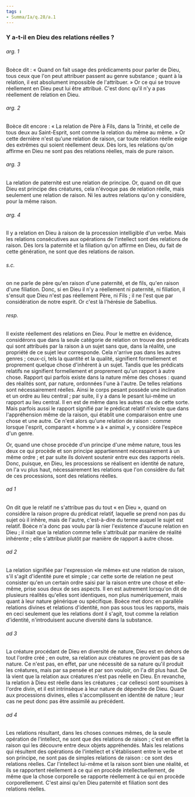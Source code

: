 ```yaml
---
tags : 
- Summa/Ia/q.28/a.1
---
```


### Y a-t-il en Dieu des relations réelles ?

###### arg. 1
Boèce dit : « Quand on fait usage des prédicaments pour parler de Dieu, tous ceux que l'on peut attribuer passent au genre substance ; quant à la relation, il est absolument impossible de l'attribuer. » Or ce qui se trouve réellement en Dieu peut lui être attribué. C'est donc qu'il n'y a pas réellement de relation en Dieu. 

###### arg. 2
Boèce dit encore : « La relation de Père à Fils, dans la Trinité, et celle de tous deux au Saint-Esprit, sont comme la relation du même au même. » Or cette dernière n'est qu'une relation de raison, car toute relation réelle exige des extrêmes qui soient réellement deux. Dès lors, les relations qu'on affirme en Dieu ne sont pas des relations réelles, mais de pure raison. 

###### arg. 3
La relation de paternité est une relation de principe. Or, quand on dit que Dieu est principe des créatures, cela n'évoque pas de relation réelle, mais seulement une relation de raison. Ni les autres relations qu'on y considère, pour la même raison. 

###### arg. 4
Il y a relation en Dieu à raison de la procession intelligible d'un verbe. Mais les relations consécutives aux opérations de l'intellect sont des relations de raison. Dès lors la paternité et la filiation qu'on affirme en Dieu, du fait de cette génération, ne sont que des relations de raison. 

###### s.c.
on ne parle de père qu'en raison d'une paternité, et de fils, qu'en raison d'une filiation. Donc, si en Dieu il n'y a réellement ni paternité, ni filiation, il s'ensuit que Dieu n'est pas réellement Père, ni Fils ; il ne l'est que par considération de notre esprit. Or c'est là l'hérésie de Sabellius. 

###### resp.
Il existe réellement des relations en Dieu. Pour le mettre en évidence, considérons que dans la seule catégorie de relation on trouve des prédicats qui sont attribués par la raison à un sujet sans que, dans la réalité, une propriété de ce sujet leur corresponde. Cela n'arrive pas dans les autres genres ; ceux-ci, tels la quantité et la qualité, signifient formellement et proprement quelque chose d'inhérent à un sujet. Tandis que les prédicats relatifs ne signifient formellement et proprement qu'un rapport à autre chose. Rapport qui parfois existe dans la nature même des choses : quand des réalités sont, par nature, ordonnées l'une à l'autre. De telles relations sont nécessairement réelles. Ainsi le corps pesant possède une inclination et un ordre au lieu central ; par suite, il y a dans le pesant lui-même un rapport au lieu central. Il en est de même dans les autres cas de cette sorte. Mais parfois aussi le rapport signifié par le prédicat relatif n'existe que dans l'appréhension même de la raison, qui établit une comparaison entre une chose et une autre. Ce n'est alors qu'une relation de raison : comme lorsque l'esprit, comparant « homme » à « animal », y considère l'espèce d'un genre. 

Or, quand une chose procède d'un principe d'une même nature, tous les deux ce qui procède et son principe appartiennent nécessairement à un même ordre ; et par suite ils doivent soutenir entre eux des rapports réels. Donc, puisque, en Dieu, les processions se réalisent en identité de nature, on l'a vu plus haut, nécessairement les relations que l'on considère du fait de ces processions, sont des relations réelles. 

###### ad 1
On dit que le relatif ne s'attribue pas du tout « en Dieu », quand on considère la raison propre du prédicat relatif, laquelle se prend non pas du sujet où il inhère, mais de l'autre, c'est-à-dire du terme auquel le sujet est relatif. Boèce n'a donc pas voulu par là nier l'existence d'aucune relation en Dieu ; il niait que la relation comme telle s'attribuât par manière de réalité inhérente ; elle s'attribue plutôt par manière de rapport à autre chose. 

###### ad 2
La relation signifiée par l'expression «le même» est une relation de raison, s'il s'agit d'identité pure et simple ; car cette sorte de relation ne peut consister qu'en un certain ordre saisi par la raison entre une chose et elle-même, prise sous deux de ses aspects. Il en est autrement lorsqu'on dit de plusieurs réalités qu'elles sont identiques, non plus numériquement, mais quant à leur nature générique ou spécifique. Boèce met donc en parallèle relations divines et relations d'identité, non pas sous tous les rapports, mais en ceci seulement que les relations dont il s'agit, tout comme la relation d'identité, n'introduisent aucune diversité dans la substance. 

###### ad 3
La créature procédant de Dieu en diversité de nature, Dieu est en dehors de tout l'ordre créé ; en outre, sa relation aux créatures ne provient pas de sa nature. Ce n'est pas, en effet, par une nécessité de sa nature qu'il produit les créatures, mais par sa pensée et par son vouloir, on l'a dit plus haut. De là vient que la relation aux créatures n'est pas réelle en Dieu. En revanche, la relation à Dieu est réelle dans les créatures ; car cellesci sont soumises à l'ordre divin, et il est intrinsèque à leur nature de dépendre de Dieu. Quant aux processions divines, elles s'accomplissent en identité de nature ; leur cas ne peut donc pas être assimilé au précédent. 

###### ad 4
Les relations résultant, dans les choses connues mêmes, de la seule opération de l'intellect, ne sont que des relations de raison ; c'est en effet la raison qui les découvre entre deux objets appréhendés. Mais les relations qui résultent des opérations de l'intellect et s'établissent entre le verbe et son principe, ne sont pas de simples relations de raison : ce sont des relations réelles. Car l'intellect lui-même et la raison sont bien une réalité, et ils se rapportent réellement à ce qui en procède intellectuellement, de même que la chose corporelle se rapporte réellement à ce qui en procède corporellement. C'est ainsi qu'en Dieu paternité et filiation sont des relations réelles. 



